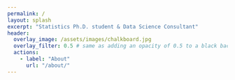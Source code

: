 ```yaml
---
permalink: /
layout: splash
excerpt: "Statistics Ph.D. student & Data Science Consultant"
header:
  overlay_image: /assets/images/chalkboard.jpg
  overlay_filter: 0.5 # same as adding an opacity of 0.5 to a black background
  actions:
    - label: "About"
      url: "/about/"
---
```

